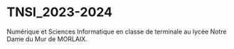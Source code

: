 # TNSI_2023-2024
Numérique et Sciences Informatique en classe de terminale au lycée Notre Dame du Mur de MORLAIX.
